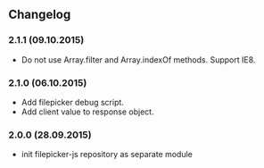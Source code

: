 ## Changelog

### 2.1.1 (09.10.2015)
- Do not use Array.filter and Array.indexOf methods. Support IE8.

### 2.1.0 (06.10.2015)
- Add filepicker debug script.
- Add client value to response object.

### 2.0.0 (28.09.2015)
- init filepicker-js repository as separate module